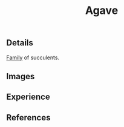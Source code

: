 ﻿---
tags:
- wood-duck-meadows
- plant
- introduced
title: Agave
type: plant
---
## Details

[Family](https://en.wikipedia.org/wiki/Agave) of succulents.

## Images

## Experience



## References